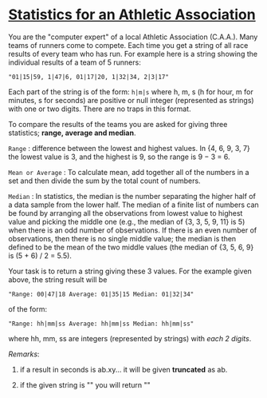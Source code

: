 # [Statistics for an Athletic Association](https://www.codewars.com/kata/statistics-for-an-athletic-association "https://www.codewars.com/kata/55b3425df71c1201a800009c")

You are the "computer expert" of a local Athletic Association (C.A.A.).
Many teams of runners come to compete. Each time you get a string of 
all race results of every team who has run.
For example here is a string showing the individual results of a team of 5 runners:

` "01|15|59, 1|47|6, 01|17|20, 1|32|34, 2|3|17" `

Each part of the string is of the form: ` h|m|s `
where h, m, s (h for hour, m for minutes, s for seconds) are positive or null integer (represented as strings) with one or two digits.
There are no traps in this format.

To compare the results of the teams you are asked for giving
three statistics; **range, average and median**.

`Range` : difference between the lowest and highest values. 
In {4, 6, 9, 3, 7} the lowest value is 3, and the highest is 9, 
so the range is 9 − 3 = 6.

`Mean or Average` : To calculate mean, add together all of the numbers 
in a set and then divide the sum by the total count of numbers.

`Median` : In statistics, the median is the number separating the higher half 
of a data sample from the lower half. 
The median of a finite list of numbers can be found by arranging all 
the observations from lowest value to highest value and picking the middle one 
(e.g., the median of {3, 3, 5, 9, 11} is 5) when there is an odd number of observations. 
If there is an even number of observations, then there is no single middle value; 
the median is then defined to be the mean of the two middle values
(the median of {3, 5, 6, 9} is (5 + 6) / 2 = 5.5).

Your task is to return a string giving these 3 values.  For the example given above,
the string result will be

`"Range: 00|47|18 Average: 01|35|15 Median: 01|32|34"`

of the form:

`"Range: hh|mm|ss Average: hh|mm|ss Median: hh|mm|ss"`

where hh, mm, ss are integers (represented by strings) with *each 2 digits*.

*Remarks*: 

1. if a result in seconds is ab.xy... it will be given **truncated** as ab.

2. if the given string is "" you will return ""

